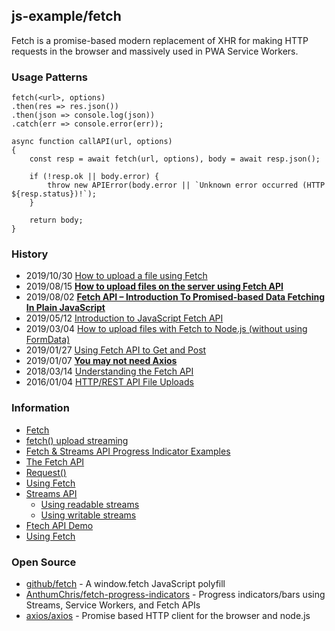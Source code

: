 ## js-example/fetch
Fetch is a promise-based modern replacement of XHR for making HTTP requests in the browser and massively used in PWA Service Workers.


### Usage Patterns
```
fetch(<url>, options)
.then(res => res.json())
.then(json => console.log(json))
.catch(err => console.error(err));
```
```
async function callAPI(url, options)
{
    const resp = await fetch(url, options), body = await resp.json();

    if (!resp.ok || body.error) {
        throw new APIError(body.error || `Unknown error occurred (HTTP ${resp.status})!`);
    }

    return body;
}
```

### History
- 2019/10/30 [How to upload a file using Fetch](https://flaviocopes.com/how-to-upload-files-fetch/)
- 2019/08/15 [**How to upload files on the server using Fetch API**](https://attacomsian.com/blog/uploading-files-using-fetch-api)
- 2019/08/02 [**Fetch API – Introduction To Promised-based Data Fetching In Plain JavaScript**](https://codingthesmartway.com/fetch-api-introduction-to-promised-based-data-fetching-in-plain-javascript/)
- 2019/05/12 [Introduction to JavaScript Fetch API](https://attacomsian.com/blog/javascript-fetch-api)
- 2019/03/04 [How to upload files with Fetch to Node.js (without using FormData)](https://medium.com/@CWMma/how-to-upload-files-with-fetch-to-node-js-without-using-formdata-687e35ba1ab6)
- 2019/01/27 [Using Fetch API to Get and Post](https://dev.to/dev_amaz/using-fetch-api-to-get-and-post--1g7d)
- 2019/01/07 [**You may not need Axios**](https://danlevy.net/you-may-not-need-axios/)
- 2018/03/14 [Understanding the Fetch API](https://www.freecodecamp.org/news/understanding-the-fetch-api-a7d4c08c2a7/)
- 2016/01/04 [HTTP/REST API File Uploads](https://phil.tech/api/2016/01/04/http-rest-api-file-uploads/)


### Information
- [Fetch](https://github.github.io/fetch/)
- [fetch() upload streaming](https://chromestatus.com/features/5274139738767360)
- [Fetch & Streams API Progress Indicator Examples](https://fetch-progress.anthum.com/)
- [The Fetch API](https://flaviocopes.com/fetch-api/)
- [Request()](https://developer.mozilla.org/en-US/docs/Web/API/Request/Request)
- [Using Fetch](https://developer.mozilla.org/en-US/docs/Web/API/Fetch_API/Using_Fetch)
- [Streams API](https://developer.mozilla.org/en-US/docs/Web/API/Streams_API) 
    - [Using readable streams](https://developer.mozilla.org/en-US/docs/Web/API/Streams_API/Using_readable_streams)
    - [Using writable streams](https://developer.mozilla.org/en-US/docs/Web/API/Streams_API/Using_writable_streams)
- [Ftech API Demo](https://demo-107.codingthesmartway.com/)    
- [Using Fetch](https://css-tricks.com/using-fetch/)


### Open Source
- [github/fetch](https://github.com/github/fetch) - A window.fetch JavaScript polyfill
- [AnthumChris/fetch-progress-indicators](https://github.com/AnthumChris/fetch-progress-indicators) - Progress indicators/bars using Streams, Service Workers, and Fetch APIs
- [axios/axios](https://github.com/axios/axios) - Promise based HTTP client for the browser and node.js